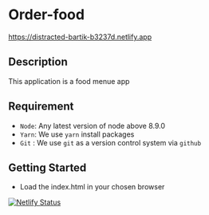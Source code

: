 # Order-food
https://distracted-bartik-b3237d.netlify.app

## Description

This application is a food menue app

## Requirement

- `Node`: Any latest version of node above 8.9.0
- `Yarn`: We use `yarn` install packages
- `Git` : We use `git` as a version control system via `github`

## Getting Started
- Load the index.html in your chosen browser

[![Netlify Status](https://api.netlify.com/api/v1/badges/886e7216-46b6-469f-b1a9-859894fa2b9b/deploy-status)](https://app.netlify.com/sites/distracted-bartik-b3237d/deploys)
